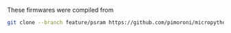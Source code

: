 
These firmwares were compiled from 

```bash
git clone --branch feature/psram https://github.com/pimoroni/micropython.git
```


